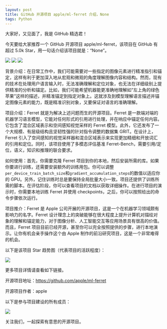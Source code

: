 ```yaml
---
layout: post
title: GitHub 开源项目 apple/ml-ferret 介绍，None
tags: Python
---
```


大家好，又见面了，我是 GitHub 精选君！

今天要给大家推荐一个 GitHub 开源项目 apple/ml-ferret，该项目在 GitHub 有超过 5.0k Star，用一句话介绍该项目就是：“None”。


![](https://raw.githubusercontent.com/apple/ml-ferret/master/figs/ferret_icon.png)
![](https://raw.githubusercontent.com/apple/ml-ferret/master/figs/ferret_fig_diagram_v2.png)
![](https://raw.githubusercontent.com/apple/ml-ferret/master/figs/ferret_demo.png)



背景介绍：在日常工作中，我们可能需要对一些指定的图像元素进行精准指引和锚定，这样有利于更加深入地从宏观和微观的角度理解图像内容和结构。然而，现有的技术在处理用户语言输入时，无法准确理解和定位对象，也无法在详细级别上提供精准的分析和锚定。比如，我们可能希望机器能更准确地理解如“左上角的绿色苹果”这样的描述，并精准锚定到指定对象上。这就涉及到模型理解语言描述并锚定图像元素的能力，既是精准识别对象，又要保证对语言的准确理解。

项目介绍：Ferret 就是为解决上述问题而生的开源项目。Ferret 是一款端对端的机器学习语言模型，它能对任何形式的引用进行处理，并在响应中锚定任何内容。它包含了混合区域表示和空间感知视觉采样的 Ferret 模型。此外，它还发布了一个大规模、有层级结构且坚韧性强的针对指令调整的数据集 GRIT。在设计上，Ferret 引入了空间感知的视觉采样器和混合区域表示来实现更加精细和开放词汇的引用和定位。同时，该项目使用了多模态评估基准 Ferret-Bench，需要引用/定位，语义，知识和推理的联合要求。

如何使用：首先，你需要克隆 Ferret 项目到你的本地，然后安装所需的库。如果你要进行训练，还需要安装额外的训练用包。你可以调整`per_device_train_batch_size`和`gradient_accumulation_steps`的数值以适应你的 GPU。另外，记住训练时总是要保持全局批量大小一致。项目还提供了训练所需的脚本。在评估阶段，你可以查看项目的文档以获取详细操作。在进行项目的演示时，你需要本地训练 Ferret 并使用 checkpoints，之后，你可以按照给出的命令步骤依次运行。

项目推介：Ferret 是 Apple 公司开展的开源项目，这是一个在机器学习领域颇有影响力的名字。Ferret 设计理念上的突破能够在很大程度上提升计算机对描绘对象的理解和锚定能力，对于图像分析、人工智能交互等应用场景具有很高的价值。而且，Ferret 项目目前已经开源，甚至你可以完全按照提供的步骤，进行本地演示。让你有机会亲手操作这个由 Apple 制作的前沿研究项目，这是一个非常难得的机会。


以下是该项目 Star 趋势图（代表项目的活跃程度）：

![](https://api.star-history.com/svg?repos=apple/ml-ferret&type=Timeline)

更多项目详情请查看如下链接。

开源项目地址：https://github.com/apple/ml-ferret 

开源项目作者：apple

以下是参与项目建设的所有成员：

![](https://contrib.rocks/image?repo=apple/ml-ferret)

关注我们，一起探索有意思的开源项目。

